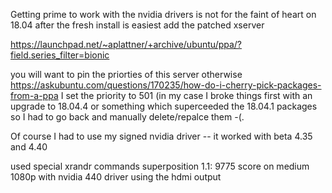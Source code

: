 Getting prime to work with the nvidia drivers is not for the faint of heart
on 18.04
after the fresh install is easiest
add the patched xserver

https://launchpad.net/~aplattner/+archive/ubuntu/ppa/?field.series_filter=bionic

you will want to pin the priorties of this server otherwise 
https://askubuntu.com/questions/170235/how-do-i-cherry-pick-packages-from-a-ppa
I set the priority to 501
(in my case I broke things first with an upgrade to 18.04.4 or something which superceeded the 18.04.1 packages
so I had to go back and manually delete/repalce them -(.




Of course I had to use my signed nvidia driver -- it worked with beta 4.35 and 4.40


used special xrandr commands
superposition 1.1: 9775 score on medium 1080p with nvidia 440 driver using the hdmi output
